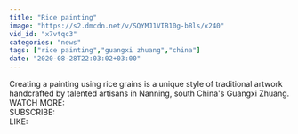 ```yaml
---
title: "Rice painting"
image: "https://s2.dmcdn.net/v/SQYMJ1VIB10g-b8ls/x240"
vid_id: "x7vtqc3"
categories: "news"
tags: ["rice painting","guangxi zhuang","china"]
date: "2020-08-28T22:03:02+03:00"
---
```

Creating a painting using rice grains is a unique style of traditional artwork handcrafted by talented artisans in Nanning, south China's Guangxi Zhuang.   <br>WATCH MORE:   <br>SUBSCRIBE:   <br>LIKE: 

